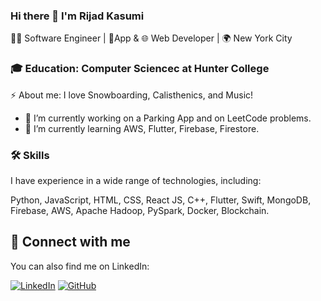 ### Hi there 👋 I'm Rijad Kasumi
  👨‍💻 Software Engineer | 📱App & 🌐 Web Developer | 🌍 New York City

### 🎓 Education: Computer Sciencec at Hunter College

⚡ About me: I love Snowboarding, Calisthenics, and Music!
- 🔭 I’m currently working on a Parking App and on LeetCode problems.
- 🌱 I’m currently learning AWS, Flutter, Firebase, Firestore.

### 🛠 Skills
  I have experience in a wide range of technologies, including:

Python, JavaScript, HTML, CSS, React JS, C++, Flutter, Swift, MongoDB,
Firebase, AWS, Apache Hadoop, PySpark, Docker, Blockchain.

## 🤝 Connect with me

You can also find me on LinkedIn:

[![LinkedIn](https://img.shields.io/badge/-LinkedIn-0077B5?style=for-the-badge&logo=linkedin&logoColor=white)](https://www.linkedin.com/in/rijadkasumi/)
[![GitHub](https://img.shields.io/badge/-GitHub-000?style=for-the-badge&logo=GitHub)](https://github.com/rijadkasumi)

